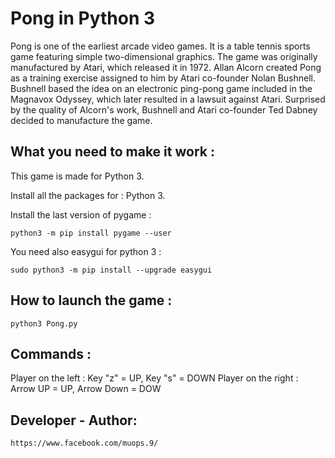 # Pong in Python 3

Pong is one of the earliest arcade video games. It is a table tennis sports game featuring simple two-dimensional graphics. The game was originally manufactured by Atari, which released it in 1972. Allan Alcorn created Pong as a training exercise assigned to him by Atari co-founder Nolan Bushnell. Bushnell based the idea on an electronic ping-pong game included in the Magnavox Odyssey, which later resulted in a lawsuit against Atari. Surprised by the quality of Alcorn's work, Bushnell and Atari co-founder Ted Dabney decided to manufacture the game.

## What you need to make it work :

This game is made for Python 3.

Install all the packages for : Python 3.

Install the last version of pygame :

```
python3 -m pip install pygame --user

```

You need also easygui for python 3 :

```
sudo python3 -m pip install --upgrade easygui

```
## How to launch the game :

```
python3 Pong.py

```

## Commands :
Player on the left : Key "z" = UP, Key "s" = DOWN Player on the right : Arrow UP = UP, Arrow Down = DOW

## Developer - Author:
```
https://www.facebook.com/muops.9/

```

